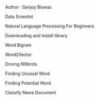 Author : Sanjoy Biswas

Data Scientist


Natural Language Processing For Beginners

Downloading and install library

Word Bigram

Word2Vector

Driving NWords

Finding Unusual Word

Finding Potential Word

Classify News Document

